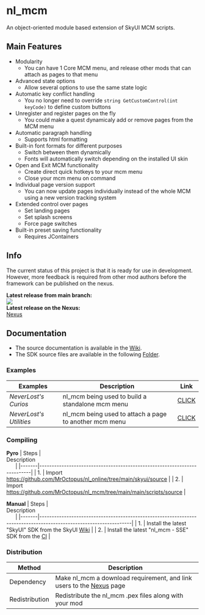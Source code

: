 # nl_mcm
An object-oriented module based extension of SkyUI MCM scripts.

## Main Features
* Modularity
	- You can have 1 Core MCM menu, and release other mods that can attach as pages to that menu
* Advanced state options
	- Allow several options to use the same state logic
* Automatic key conflict handling 
	- You no longer need to override `string GetCustomControl(int keyCode)` to define custom buttons
* Unregister and register pages on the fly 
	- You could make a quest dynamicaly add or remove pages from the MCM menu
* Automatic paragraph handling 
	- Supports html formatting
* Built-in font formats for different purposes
	- Switch between them dynamically
	- Fonts will automatically switch depending on the installed UI skin
* Open and Exit MCM functionality
	- Create direct quick hotkeys to your mcm menu
	- Close your mcm menu on command
* Individual page version support
	- You can now update pages individually instead of the whole MCM using a new version tracking system
* Extended control over pages
	- Set landing pages 
	- Set splash screens
	- Force page switches
* Built-in preset saving functionality
	- Requires JContainers

## Info
The current status of this project is that it is ready for use in development.
However, more feedback is required from other mod authors before the framework can be published on the nexus.

**Latest release from main branch:** \
[![](https://github.com/MrOctopus/nl_mcm/actions/workflows/ci.yml/badge.svg)](https://github.com/MrOctopus/nl_mcm/actions/workflows/ci.yml) \
**Latest release on the Nexus:**  \
[Nexus]()

## Documentation
* The source documentation is available in the [Wiki](https://github.com/MrOctopus/nl_mcm/wiki).
* The SDK source files are available in the following [Folder](https://github.com/MrOctopus/nl_mcm/tree/main/main/scripts/source).

### Examples
| Examples                | Description                                            | Link                                                                         |
|-------------------------|--------------------------------------------------------|------------------------------------------------------------------------------|
| *NeverLost's Curios*    | nl_mcm being used to build a standalone mcm menu       | [CLICK](https://github.com/MrOctopus/nl_mcm/tree/main/examples/nl_curios)    |
| *NeverLost's Utilities* | nl_mcm being used to attach a page to another mcm menu | [CLICK](https://github.com/MrOctopus/nl_mcm/tree/main/examples/nl_utilities) |

### Compiling
**Pyro**
| Steps | Description                                                                                                                                                                               |
|-------|--------------------------------------------------------------------------|
| 1.    | Import https://github.com/MrOctopus/nl_online/tree/main/skyui/source     |
| 2.    | Import https://github.com/MrOctopus/nl_mcm/tree/main/main/scripts/source |

**Manual**
| Steps | Description                                                                                                                                                                                                                        |
|-------|-------------------------------------------------------------------------------------------------------------------|
| 1.    | Install the latest "SkyUI" SDK from the SkyUI [Wiki](https://github.com/schlangster/skyui/wiki)                   |
| 2.    | Install the latest "nl_mcm - SSE" SDK from the [CI](https://github.com/MrOctopus/nl_mcm/actions/workflows/ci.yml) |

### Distribution
| Method         | Description                                                              |
|----------------|--------------------------------------------------------------------------|
| Dependency     | Make nl_mcm a download requirement, and link users to the [Nexus]() page |
| Redistribution | Redistribute the nl_mcm .pex files along with your mod                   |

